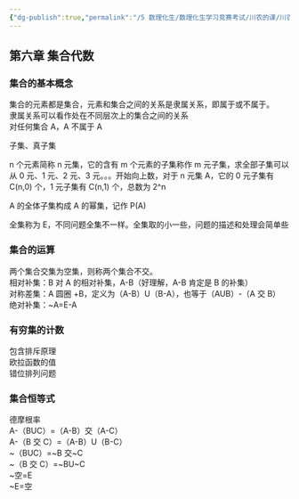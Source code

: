 ```yaml
---
{"dg-publish":true,"permalink":"/5 数理化生/数理化生学习竞赛考试/川农的课/川农离散数学/20210113第六章复习/","title":"20210113第六章复习"}
---
```



## 第六章 集合代数
### 集合的基本概念
集合的元素都是集合，元素和集合之间的关系是隶属关系，即属于或不属于。  
隶属关系可以看作处在不同层次上的集合之间的关系  
对任何集合 A，A 不属于 A

子集、真子集

n 个元素简称 n 元集，它的含有 m 个元素的子集称作 m 元子集，求全部子集可以从 0 元、1 元、2 元、3 元。。。开始向上数，对于 n 元集 A，它的 0 元子集有 C(n,0) 个，1 元子集有 C(n,1) 个，总数为 2^n

A 的全体子集构成 A 的幂集，记作 P(A)

全集称为 E，不同问题全集不一样。全集取的小一些，问题的描述和处理会简单些

### 集合的运算
两个集合交集为空集，则称两个集合不交。  
相对补集：B 对 A 的相对补集，A-B（好理解，A-B 肯定是 B 的补集）  
对称差集：A 圆圈 +B，定义为（A-B）U（B-A），也等于（AUB）-（A 交 B）  
绝对补集：\~A=E-A  

### 有穷集的计数
包含排斥原理  
欧拉函数的值  
错位排列问题

### 集合恒等式
德摩根率  
A-（BUC）=（A-B）交（A-C）  
A-（B 交 C）=（A-B）U（B-C）  
\~（BUC）=\~B 交\~C  
\~（B 交 C）=\~BU\~C  
\~空=E  
\~E=空
